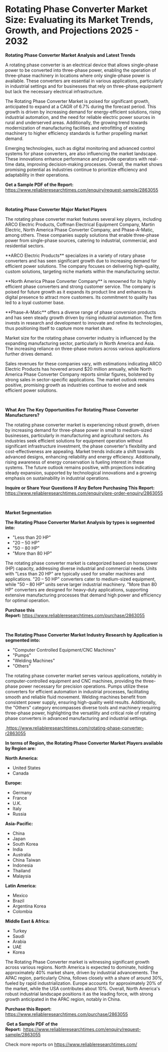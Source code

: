 <p><h1>Rotating Phase Converter Market Size: Evaluating its Market Trends, Growth, and Projections 2025 - 2032</h1></p><p><strong>Rotating Phase Converter Market Analysis and Latest Trends</strong></p>
<p><p>A rotating phase converter is an electrical device that allows single-phase power to be converted into three-phase power, enabling the operation of three-phase machinery in locations where only single-phase power is available. These converters are essential in various applications, particularly in industrial settings and for businesses that rely on three-phase equipment but lack the necessary electrical infrastructure. </p><p>The Rotating Phase Converter Market is poised for significant growth, anticipated to expand at a CAGR of 6.7% during the forecast period. This growth is driven by increasing demand for energy-efficient solutions, rising industrial automation, and the need for reliable electric power sources in rural and underserved areas. Additionally, the growing trend towards modernization of manufacturing facilities and retrofitting of existing machinery to higher efficiency standards is further propelling market demand. </p><p>Emerging technologies, such as digital monitoring and advanced control systems for phase converters, are also influencing the market landscape. These innovations enhance performance and provide operators with real-time data, improving decision-making processes. Overall, the market shows promising potential as industries continue to prioritize efficiency and adaptability in their operations.</p></p>
<p><strong>Get a Sample PDF of the Report:&nbsp;</strong> <a href="https://www.reliableresearchtimes.com/enquiry/request-sample/2863055?utm_campaign=2956&utm_medium=2&utm_source=Github&utm_content=ia&utm_term=12032025&utm_id=rotating-phase-converter">https://www.reliableresearchtimes.com/enquiry/request-sample/2863055</a></p>
<p>&nbsp;</p>
<p><strong>Rotating Phase Converter Major Market Players</strong></p>
<p><p>The rotating phase converter market features several key players, including ARCO Electric Products, Coffman Electrical Equipment Company, Martin Electric, North America Phase Converter Company, and Phase-A-Matic, among others. These companies supply solutions that enable three-phase power from single-phase sources, catering to industrial, commercial, and residential sectors.</p><p>**ARCO Electric Products** specializes in a variety of rotary phase converters and has seen significant growth due to increasing demand for efficient power solutions. The company focuses on delivering high-quality, custom solutions, targeting niche markets within the manufacturing sector.</p><p>**North America Phase Converter Company** is renowned for its highly efficient phase converters and strong customer service. The company is poised for future growth as it expands its product line and enhances its digital presence to attract more customers. Its commitment to quality has led to a loyal customer base.</p><p>**Phase-A-Matic** offers a diverse range of phase conversion products and has seen steady growth driven by rising industrial automation. The firm invests in research and development to innovate and refine its technologies, thus positioning itself to capture more market share.</p><p>Market size for the rotating phase converter industry is influenced by the expanding manufacturing sector, particularly in North America and Asia. The increasing reliance on three-phase motors across various applications further drives demand. </p><p>Sales revenues for these companies vary, with estimations indicating ARCO Electric Products has hovered around $20 million annually, while North America Phase Converter Company reports similar figures, bolstered by strong sales in sector-specific applications. The market outlook remains positive, promising growth as industries continue to evolve and seek efficient power solutions.</p></p>
<p>&nbsp;</p>
<p><strong>What Are The Key Opportunities For Rotating Phase Converter Manufacturers?</strong></p>
<p><p>The rotating phase converter market is experiencing robust growth, driven by increasing demand for three-phase power in small to medium-sized businesses, particularly in manufacturing and agricultural sectors. As industries seek efficient solutions for equipment operation without significant infrastructure investment, the phase converter's flexibility and cost-effectiveness are appealing. Market trends indicate a shift towards advanced designs, enhancing reliability and energy efficiency. Additionally, rising awareness of energy conservation is fueling interest in these systems. The future outlook remains positive, with projections indicating steady expansion, supported by technological innovations and a growing emphasis on sustainability in industrial operations.</p></p>
<p><strong>Inquire or Share Your Questions If Any Before Purchasing This Report:</strong> <a href="https://www.reliableresearchtimes.com/enquiry/pre-order-enquiry/2863055?utm_campaign=2956&utm_medium=2&utm_source=Github&utm_content=ia&utm_term=12032025&utm_id=rotating-phase-converter">https://www.reliableresearchtimes.com/enquiry/pre-order-enquiry/2863055</a></p>
<p>&nbsp;</p>
<p><strong>Market Segmentation</strong></p>
<p><strong>The Rotating Phase Converter Market Analysis by types is segmented into:</strong></p>
<p><ul><li>"Less than 20 HP"</li><li>"20 – 50 HP"</li><li>"50 – 80 HP"</li><li>"More than 80 HP"</li></ul></p>
<p><p>The rotating phase converter market is categorized based on horsepower (HP) capacity, addressing diverse industrial and commercial needs. Units with "Less than 20 HP" are typically used for smaller machines and applications. "20 – 50 HP" converters cater to medium-sized equipment, while "50 – 80 HP" units serve larger industrial machinery. "More than 80 HP" converters are designed for heavy-duty applications, supporting extensive manufacturing processes that demand high power and efficiency for optimal operation.</p></p>
<p><strong>Purchase this Report:&nbsp;</strong><a href="https://www.reliableresearchtimes.com/purchase/2863055?utm_campaign=2956&utm_medium=2&utm_source=Github&utm_content=ia&utm_term=12032025&utm_id=rotating-phase-converter">https://www.reliableresearchtimes.com/purchase/2863055</a></p>
<p>&nbsp;</p>
<p><strong>The Rotating Phase Converter Market Industry Research by Application is segmented into:</strong></p>
<p><ul><li>"Computer Controlled Equipment/CNC Machines"</li><li>"Pumps"</li><li>"Welding Machines"</li><li>"Others"</li></ul></p>
<p><p>The rotating phase converter market serves various applications, notably in computer-controlled equipment and CNC machines, providing the three-phase power necessary for precision operations. Pumps utilize these converters for efficient automation in industrial processes, facilitating smooth and reliable fluid movement. Welding machines benefit from consistent power supply, ensuring high-quality weld results. Additionally, the "Others" category encompasses diverse tools and machinery requiring three-phase power, highlighting the versatility and critical role of rotating phase converters in advanced manufacturing and industrial settings.</p></p>
<p><a href="https://www.reliableresearchtimes.com/rotating-phase-converter-r2863055?utm_campaign=2956&utm_medium=2&utm_source=Github&utm_content=ia&utm_term=12032025&utm_id=rotating-phase-converter">&nbsp;https://www.reliableresearchtimes.com/rotating-phase-converter-r2863055</a></p>
<p><strong>In terms of Region, the Rotating Phase Converter Market Players available by Region are:</strong></p>
<p>
    <p> <strong> North America: </strong>
        <ul>
            <li>United States</li>
            <li>Canada</li>
        </ul>
        </p> 
    <p> <strong> Europe: </strong>
        <ul>
            <li>Germany</li>
            <li>France</li>
            <li>U.K.</li>
            <li>Italy</li>
            <li>Russia</li>
        </ul>
        </p> 
    <p> <strong> Asia-Pacific: </strong>
        <ul>
            <li>China</li>
            <li>Japan</li>
            <li>South Korea</li>
            <li>India</li>
            <li>Australia</li>
            <li>China Taiwan</li>
            <li>Indonesia</li>
            <li>Thailand</li>
            <li>Malaysia</li>
        </ul>
        </p> 
    <p> <strong> Latin America: </strong>
        <ul>
            <li>Mexico</li>
            <li>Brazil</li>
            <li>Argentina Korea</li>
            <li>Colombia</li>
        </ul>
        </p> 
    <p> <strong> Middle East & Africa: </strong>
        <ul>
            <li>Turkey</li>
            <li>Saudi</li>
            <li>Arabia</li>
            <li>UAE</li>
            <li>Korea</li>
        </ul>
    </p>
    </p>
<p><p>The Rotating Phase Converter market is witnessing significant growth across various regions. North America is expected to dominate, holding approximately 40% market share, driven by industrial advancements. The APAC region, particularly China, follows closely with a share of around 30%, fueled by rapid industrialization. Europe accounts for approximately 20% of the market, while the USA contributes about 10%. Overall, North America's robust industrial landscape positions it as the leading force, with strong growth anticipated in the APAC region, notably in China.</p></p>
<p><strong>Purchase this Report: </strong><a href="https://www.reliableresearchtimes.com/purchase/2863055?utm_campaign=2956&utm_medium=2&utm_source=Github&utm_content=ia&utm_term=12032025&utm_id=rotating-phase-converter">https://www.reliableresearchtimes.com/purchase/2863055</a></p>
<p>&nbsp;<strong>Get a Sample PDF of the Report:&nbsp;&nbsp;</strong><a href="https://www.reliableresearchtimes.com/enquiry/request-sample/2863055?utm_campaign=2956&utm_medium=2&utm_source=Github&utm_content=ia&utm_term=12032025&utm_id=rotating-phase-converter">https://www.reliableresearchtimes.com/enquiry/request-sample/2863055</a></p>
<p><strong></strong></p>
<p>Check more reports on <a href="https://www.reliableresearchtimes.com/?utm_campaign=2956&utm_medium=2&utm_source=Github&utm_content=ia&utm_term=12032025&utm_id=rotating-phase-converter">https://www.reliableresearchtimes.com/</a></p>